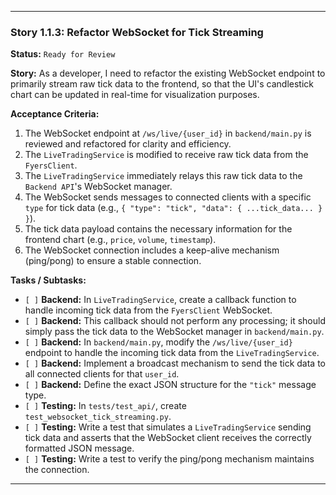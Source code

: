 ---

### **Story 1.1.3: Refactor WebSocket for Tick Streaming**

**Status:** `Ready for Review`

**Story:**
As a developer, I need to refactor the existing WebSocket endpoint to primarily stream raw tick data to the frontend, so that the UI's candlestick chart can be updated in real-time for visualization purposes.

**Acceptance Criteria:**
1.  The WebSocket endpoint at `/ws/live/{user_id}` in `backend/main.py` is reviewed and refactored for clarity and efficiency.
2.  The `LiveTradingService` is modified to receive raw tick data from the `FyersClient`.
3.  The `LiveTradingService` immediately relays this raw tick data to the `Backend API`'s WebSocket manager.
4.  The WebSocket sends messages to connected clients with a specific `type` for tick data (e.g., `{ "type": "tick", "data": { ...tick_data... } }`).
5.  The tick data payload contains the necessary information for the frontend chart (e.g., `price`, `volume`, `timestamp`).
6.  The WebSocket connection includes a keep-alive mechanism (ping/pong) to ensure a stable connection.

**Tasks / Subtasks:**
-   `[ ]` **Backend:** In `LiveTradingService`, create a callback function to handle incoming tick data from the `FyersClient` WebSocket.
-   `[ ]` **Backend:** This callback should not perform any processing; it should simply pass the tick data to the WebSocket manager in `backend/main.py`.
-   `[ ]` **Backend:** In `backend/main.py`, modify the `/ws/live/{user_id}` endpoint to handle the incoming tick data from the `LiveTradingService`.
-   `[ ]` **Backend:** Implement a broadcast mechanism to send the tick data to all connected clients for that `user_id`.
-   `[ ]` **Backend:** Define the exact JSON structure for the `"tick"` message type.
-   `[ ]` **Testing:** In `tests/test_api/`, create `test_websocket_tick_streaming.py`.
-   `[ ]` **Testing:** Write a test that simulates a `LiveTradingService` sending tick data and asserts that the WebSocket client receives the correctly formatted JSON message.
-   `[ ]` **Testing:** Write a test to verify the ping/pong mechanism maintains the connection.

---